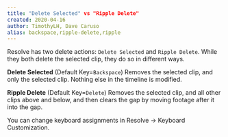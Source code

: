```yaml
---
title: "Delete Selected" vs "Ripple Delete"
created: 2020-04-16
author: TimothyLH, Dave Caruso
alias: backspace,ripple-delete,ripple
---
```


Resolve has two delete actions: `Delete Selected` and `Ripple Delete`. While they both delete the selected clip, they do so in different ways.

**Delete Selected** (Default Key=`Backspace`)
Removes the selected clip, and only the selected clip. Nothing else in the timeline is modified.

**Ripple Delete** (Default Key=`Delete`)
Removes the selected clip, and all other clips above and below, and then clears the gap by moving footage after it into the gap.

You can change keyboard assignments in Resolve -> Keyboard Customization.
